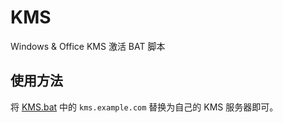 # KMS

Windows &amp; Office KMS 激活 BAT 脚本

## 使用方法

将 [KMS.bat](./KMS.bat) 中的 `kms.example.com` 替换为自己的 KMS 服务器即可。
